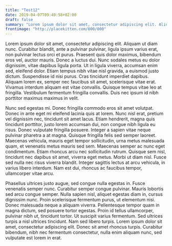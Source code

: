 ```yaml
---
title: "Test12"
date: 2019-04-07T09:49:58+02:00
draft: false
summary: "Lorem ipsum dolor sit amet, consectetur adipiscing elit. Aliquam ut diam nunc. Curabitur blandit, ante a pulvinar pulvinar, ligula ipsum varius erat, non pulvinar lectus orci et purus."
frontimage: "http://placekitten.com/800/800"
---
```


Lorem ipsum dolor sit amet, consectetur adipiscing elit. Aliquam ut diam nunc. Curabitur blandit, ante a pulvinar pulvinar, ligula ipsum varius erat, non pulvinar lectus orci et purus. Praesent quis dolor maximus, bibendum eros vel, auctor mauris. Donec a luctus dui. Nunc sodales metus eu dolor dignissim, vitae dapibus ligula porta. Ut in ligula viverra, accumsan enim sed, eleifend dolor. Etiam tempus nibh vitae nisl gravida, a euismod justo dictum. Suspendisse id nisi purus. Cras tincidunt imperdiet dapibus. Aliquam lorem ex, semper nec faucibus sit amet, scelerisque vitae erat. Vivamus interdum aliquam est vitae convallis. Quisque tempus vitae leo at fringilla. Vestibulum fermentum fringilla convallis. Duis nec ipsum id nibh porttitor maximus maximus in velit.

Nunc sed egestas mi. Donec fringilla commodo eros sit amet volutpat. Donec in ante eget mi eleifend lacinia quis at lorem. Nunc nisl erat, pretium vel dignissim nec, tincidunt sit amet lacus. Etiam hendrerit, magna quis tincidunt porttitor, justo lorem accumsan dui, non congue nibh ligula eu risus. Donec vulputate fringilla posuere. Integer a sapien vitae neque pulvinar pharetra a at magna. Quisque fringilla felis sed semper laoreet. Maecenas vehicula, mauris eget tempor sollicitudin, urna metus malesuada quam, et venenatis metus mauris sed sem. Maecenas semper ac nunc eget condimentum. Etiam rhoncus arcu nec sollicitudin rutrum. Quisque sem nisl, tincidunt nec dapibus sit amet, viverra eget metus. Morbi ut diam nisl. Fusce sed nulla nec risus viverra blandit. Integer sagittis lectus at arcu vehicula, in varius libero interdum. Nam est dui, rhoncus ac faucibus tempor, ullamcorper vitae arcu.

Phasellus ultrices justo augue, sed congue nulla egestas in. Fusce venenatis semper nunc. Curabitur semper congue pulvinar. Mauris lobortis sed arcu congue semper. Nulla sapien nisl, aliquet egestas diam in, cursus dignissim nunc. Proin scelerisque fermentum purus, ut elementum nisi. Donec malesuada neque a aliquam viverra. Pellentesque tempor quam in magna dictum, sed posuere tortor egestas. Proin id tellus ullamcorper, pulvinar nibh ut, tincidunt tortor. Ut suscipit varius fermentum. Sed ultrices turpis a nisl ultrices tincidunt. Nam sed libero turpis. Lorem ipsum dolor sit amet, consectetur adipiscing elit. Donec sit amet rhoncus turpis. Curabitur bibendum, nibh nec fermentum consectetur, nulla enim aliquam nunc, sed vulputate est lorem in erat.